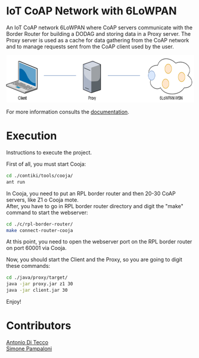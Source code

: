 # IoT CoAP Network with 6LoWPAN

An IoT CoAP network 6LoWPAN where CoAP servers communicate with the Border Router for building a DODAG and storing data in a Proxy server. The Proxy server is used as a cache for data gathering from the CoAP network and to manage requests sent from the CoAP client used by the user.

<p align="center">
  <img src="doc/img/arc.png" alt="iot coap 6lowpan architecture" width="701" height="127" />
</p>

For more information consults the [documentation](doc/Documentation.pdf).

# Execution
Instructions to execute the project.

First of all, you must start Cooja:

```sh
cd ./contiki/tools/cooja/
ant run
```

In Cooja, you need to put an RPL border router and then 20-30 CoAP servers, like Z1 o Cooja mote.<br>
After, you have to go in RPL border router directory and digit the "make" command to start the webserver:

```sh
cd ./c/rpl-border-router/
make connect-router-cooja
```
At this point, you need to open the webserver port on the RPL border router on port 60001 via Cooja.

Now, you should start the Client and the Proxy, so you are going to digit these commands:

```sh
cd ./java/proxy/target/
java -jar proxy.jar z1 30
java -jar client.jar 30
```

Enjoy!

# Contributors

[Antonio Di Tecco](https://github.com/djqwert)<br>
[Simone Pampaloni](https://github.com/spampas)
